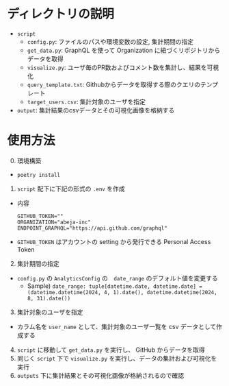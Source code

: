 # ディレクトリの説明
- `script`
  - `config.py`: ファイルのパスや環境変数の設定, 集計期間の指定
  - `get_data.py`: GraphQL を使って Organization に紐づくリポジトリからデータを取得
  - `visualize.py`: ユーザ毎のPR数およびコメント数を集計し、結果を可視化
  - `query_template.txt`: Githubからデータを取得する際のクエリのテンプレート
  - `target_users.csv`: 集計対象のユーザを指定
- `output`: 集計結果のcsvデータとその可視化画像を格納する

# 使用方法
0. 環境構築
  - `poetry install`
1. `script` 配下に下記の形式の `.env` を作成
  - 内容
      ```
      GITHUB_TOKEN=""
      ORGANIZATION="abeja-inc"
      ENDPOINT_GRAPHQL="https://api.github.com/graphql"
      ```
  - `GITHUB_TOKEN` はアカウントの setting から発行できる Personal Access Token
2. 集計期間の指定
  - `config.py` の `AnalyticsConfig` の　`date_range` のデフォルト値を変更する
    - Sample) `date_range: tuple[datetime.date, datetime.date] = (datetime.datetime(2024, 4, 1).date(), datetime.datetime(2024, 8, 31).date())`
3. 集計対象のユーザを指定
  - カラム名を `user_name` として、集計対象のユーザ一覧を csv データとして作成する
4. `script` に移動して `get_data.py` を実行し、 GitHub からデータを取得
5. 同じく `script` 下で `visualize.py` を実行し、データの集計および可視化を実行
6. `outputs` 下に集計結果とその可視化画像が格納されるので確認
